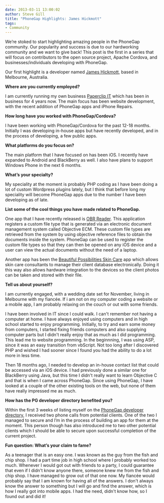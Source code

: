 ```yaml
---
date: 2013-03-11 13:00:02
author: Steve Gill
title: "PhoneGap Highlights: James Hickmott"
tags:
- Community
---
```


We’re stoked to start highlighting amazing people in the PhoneGap community. Our popularity and success is due to our hardworking community and we want to give back!  This post is the first in a series that will focus on contributors to the open source project, Apache Cordova, and businesses/individuals developing with PhoneGap.

Our first highlight is a developer named [James Hickmott](https://twitter.com/JamesWHickmott), based in Melbourne, Australia. 

**Where are you currently employed?**

I am currently running my own business [Paperclip IT](http://www.paperclipit.com.au/) which has been in business for 4 years now. The main focus has been website development, with the recent addition of PhoneGap apps and iPhone Repairs.

**How long have you worked with PhoneGap/Cordova?**

I have been working with PhoneGap/Cordova for the past 12-18 months. Initially I was developing in-house apps but have recently developed, and in the process of developing, a few public apps.

**What platforms do you focus on?**

The main platform that I have focused on has been iOS. I recently have expanded to Android and BlackBerry as well. I also have plans to support Windows Phone in the next 6 months.

**What’s your specialty?**

My speciality at the moment is probably PHP coding as I have been doing a lot of custom Wordpress plugins lately, but I think that before long my speciality will become PhoneGap apps due to the number I have been developing as of late.

**List some of the cool things you have made related to PhoneGap.**

One app that I have recently released is [OBR Reader](http://phonegap.com/app/obr-reader/). This application registers a custom file type that is generated via an electronic document management system called Objective ECM. These custom file types are retrieved from the system by using objective reference files to obtain the documents inside the system. PhoneGap can be used to register the custom file types so that they can then be opened on any iOS device and a user can view the actual documents without the need of a laptop.

Another app has been the [Beautiful Possibilities Skin Care](http://phonegap.com/app/beautiful-possibilities-skin-care/) app which allows skin care consultants to manage their client database electronically. Doing it this way also allows hardware integration to the devices so the client photos can be taken and stored with their file.

**Tell us about yourself?**

I am currently engaged, with a wedding date set for November, living in Melbourne with my fiancée. If i am not on my computer coding a website or a mobile app, I am probably relaxing on the couch or out with some friends.

I have been involved in IT since I could walk. I can't remember not having a computer at home. I have always enjoyed using computers and in high school started to enjoy programming. Initially, to try and earn some money from computers, I started fixing friends computers and also supplying computer parts but I didn't really enjoy that as much as I did programming. This lead me to website programming. In the beginnning, I was using ASP, since it was an easy transition from vbScript. Not too long after I discovered PHP and wished I had sooner since I found you had the ability to do a lot more in less time.

Then 18 months ago, I needed to develop an in-house contact list that could be accessed via an iOS device. I had previously done a similar one for BlackBerry using Java, but this time I didn't really want to learn Objective C and that is when I came across PhoneGap. Since using PhoneGap, I have looked at a couple of the other existing tools on the web, but none of them have really impressed me as much.

**How has the PG developer directory benefited you?**

Within the first 3 weeks of listing myself on the [PhoneGap developer directory](http://people.phonegap.com/), I received two phone calls from potential clients. One of the two I managed to secure and I’m in the process of building an app for them at the moment. This person though has also introduced me to two other potential clients which I should be able to secure upon successful completion of the current project.

**Fun question: What’s your claim to fame?**

As a teenager that is an easy one. I was known as the guy from the fish and chip shop. I had a part time job in high school where I probably worked too much. Whenever I would got out with friends to a party, I could guarantee that even if I didn't know anyone there, someone knew me from the fish and chip shop. I have managed to grow out of that one now. My fiancée would probably say that I am known for having all of the answers. I don't always know the answer to something but I will go and find the answer, which is how I really got into mobile apps. I had the need, didn't know how, so I found out and did it!